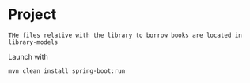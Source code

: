 # Project


    THe files relative with the library to borrow books are located in library-models


Launch with

    mvn clean install spring-boot:run

